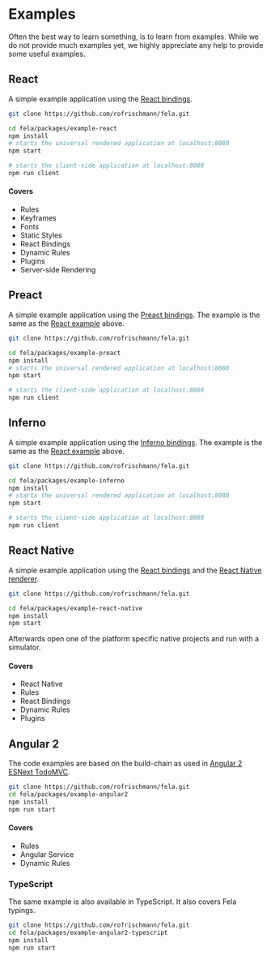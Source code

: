 # Examples

Often the best way to learn something, is to learn from examples.
While we do not provide much examples yet, we highly appreciate any help to provide some useful examples.

## React
A simple example application using the [React bindings](https://github.com/rofrischmann/fela/tree/master/packages/react-fela).

```sh
git clone https://github.com/rofrischmann/fela.git

cd fela/packages/example-react
npm install
# starts the universal rendered application at localhost:8080
npm start

# starts the client-side application at localhost:8080
npm run client
```

#### Covers
* Rules
* Keyframes
* Fonts
* Static Styles
* React Bindings
* Dynamic Rules
* Plugins
* Server-side Rendering

## Preact
A simple example application using the [Preact bindings](https://github.com/rofrischmann/fela/tree/master/packages/preact-fela).
The example is the same as the [React example](#react) above.

```sh
git clone https://github.com/rofrischmann/fela.git

cd fela/packages/example-preact
npm install
# starts the universal rendered application at localhost:8080
npm start

# starts the client-side application at localhost:8080
npm run client
```

## Inferno
A simple example application using the [Inferno bindings](https://github.com/rofrischmann/fela/tree/master/packages/inferno-fela).
The example is the same as the [React example](#react) above.

```sh
git clone https://github.com/rofrischmann/fela.git

cd fela/packages/example-inferno
npm install
# starts the universal rendered application at localhost:8080
npm start

# starts the client-side application at localhost:8080
npm run client
```

## React Native
A simple example application using the [React bindings](https://github.com/rofrischmann/fela/tree/master/packages/react-fela) and the [React Native renderer](http://fela.js.org/docs/guides/UsageWithReactNative.html#native-renderer).

```sh
git clone https://github.com/rofrischmann/fela.git

cd fela/packages/example-react-native
npm install
npm start
```

Afterwards open one of the platform specific native projects and run with a simulator.

#### Covers
* React Native
* Rules
* React Bindings
* Dynamic Rules
* Plugins

## Angular 2
The code examples are based on the build-chain as used in [Angular 2 ESNext TodoMVC](https://github.com/blacksonic/angular2-esnext-todomvc).

```sh
git clone https://github.com/rofrischmann/fela.git
cd fela/packages/example-angular2
npm install
npm run start
```

#### Covers
* Rules
* Angular Service
* Dynamic Rules

### TypeScript
The same example is also available in TypeScript. It also covers Fela typings.
```sh
git clone https://github.com/rofrischmann/fela.git
cd fela/packages/example-angular2-typescript
npm install
npm run start
```

